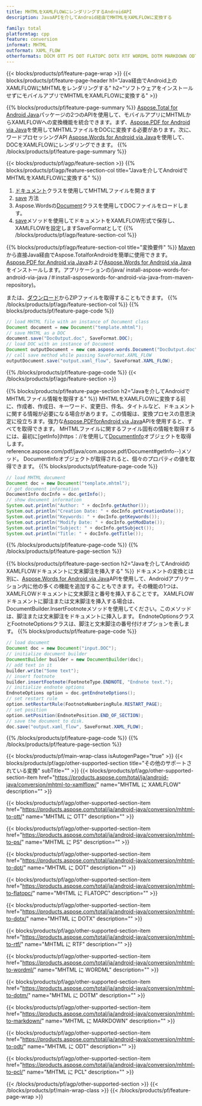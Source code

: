 ```yaml
---
title: MHTMLをXAMLFLOWにレンダリングするAndroidAPI
description: JavaAPIを介してAndroid経由でMHTMLをXAMLFLOWに変換する

family: total
platformtag: cpp
feature: conversion
informat: MHTML
outformat: XAML_FLOW
otherformats: DOCM OTT PS DOT FLATOPC DOTX RTF WORDML DOTM MARKDOWN ODT PCL
---
```

{{< blocks/products/pf/feature-page-wrap >}}
{{< blocks/products/pf/feature-page-header h1="Java経由でAndroid上のXAMLFLOWにMHTMLをレンダリングする" h2="ソフトウェアをインストールせずにモバイルアプリでMHTMLをXAMLFLOWに変換する" >}}

{{% blocks/products/pf/feature-page-summary %}}
[Aspose.Total for Android Java](https://products.aspose.com/total/android-java/)パッケージの2つのAPIを使用して、モバイルアプリにMHTMLからXAMLFLOWへの変換機能を統合できます。まず、[Aspose.PDF for Android via Java](https://products.aspose.com/pdf/android-java/)を使用してMHTMLファイルをDOCに変換する必要があります。次に、ワードプロセッシングAPI [Aspose.Words for Android via Java](https://products.aspose.com/words/android-java/)を使用して、DOCをXAMLFLOWにレンダリングできます。 
{{% /blocks/products/pf/feature-page-summary  %}}

{{< blocks/products/pf/agp/feature-section >}}
{{% blocks/products/pf/agp/feature-section-col title="Javaを介してAndroidでMHTMLをXAMLFLOWに変換する" %}}
1. [ドキュメント](https://reference.aspose.com/pdf/java/com.aspose.pdf/Document)クラスを使用してMHTMLファイルを開きます
2. [save](https://reference.aspose.com/pdf/java/com.aspose.pdf/Document#save-java.lang.String-com.aspose.pdf.SaveOptions-を使用してMHTMLをDOCに変換します) 方法
3. Aspose.Wordsの[Document](https://reference.aspose.com/words/java/com.aspose.words/Document)クラスを使用してDOCファイルをロードします。
4. [save](https://reference.aspose.com/words/java/com.aspose.words/Document#save(java.lang.String,int))メソッドを使用してドキュメントをXAMLFLOW形式で保存し、XAMLFLOWを設定しますSaveFormatとして
{{% /blocks/products/pf/agp/feature-section-col %}}

{{% blocks/products/pf/agp/feature-section-col title="変換要件" %}}
[Maven](https://repository.aspose.com/webapp/#/artifacts/browse/tree/General/repo/com/aspose/aspose-total)から直接Java経由でAspose.TotalforAndroidを簡単に使用できます。 [Aspose.PDF for Android via Java](https://docs.aspose.com/pdf/androidjava/installation/)および[Aspose.Words for Android via Java](https://docs.aspose.com/words)をインストールします。アプリケーションの/java/ install-aspose-words-for-android-via-java /＃install-asposewords-for-android-via-java-from-maven-repository)。

または、[ダウンロード](https://releases.aspose.com/total/androidjava)からZIPファイルを取得することもできます。
{{% /blocks/products/pf/agp/feature-section-col %}}
{{% blocks/products/pf/feature-page-code %}}

```java
// load MHTML file with an instance of Document class
Document document = new Document("template.mhtml");
// save MHTML as a DOC 
document.save("DocOutput.doc", SaveFormat.DOC); 
// load DOC with an instance of Document
Document outputDocument = new com.aspose.words.Document("DocOutput.doc");
// call save method while passing SaveFormat.XAML_FLOW
outputDocument.save("output.xaml_flow", SaveFormat.XAML_FLOW);   
```


{{% /blocks/products/pf/feature-page-code %}}
{{< /blocks/products/pf/agp/feature-section >}}

{{% blocks/products/pf/feature-page-section  h2="Javaを介してAndroidでMHTMLファイル情報を取得する" %}}
MHTMLをXAMLFLOWに変換する前に、作成者、作成日、キーワード、変更日、件名、タイトルなど、ドキュメントに関する情報が必要になる場合があります。この情報は、変換プロセスの意思決定に役立ちます。強力な[Aspose.PDFforAndroid via Java](https://docs.aspose.com/pdf/androidjava/)APIを使用すると、すべてを取得できます。 MHTMLファイルに関するファイル固有の情報を取得するには、最初に[getInfo](https：//を使用して[DocumentInfo](https://reference.aspose.com/pdf/java/com.aspose.pdf/DocumentInfo)オブジェクトを取得します。 reference.aspose.com/pdf/java/com.aspose.pdf/Document#getInfo--)メソッド。 DocumentInfoオブジェクトが取得されると、個々のプロパティの値を取得できます。
{{% blocks/products/pf/feature-page-code %}}

```java
// load MHTML document
Document doc = new Document("template.mhtml");
// get document information
DocumentInfo docInfo = doc.getInfo();
// show document information
System.out.println("Author: " + docInfo.getAuthor());
System.out.println("Creation Date: " + docInfo.getCreationDate());
System.out.println("Keywords: " + docInfo.getKeywords());
System.out.println("Modify Date: " + docInfo.getModDate());
System.out.println("Subject: " + docInfo.getSubject());
System.out.println("Title: " + docInfo.getTitle());
```

{{% /blocks/products/pf/feature-page-code  %}}
{{% /blocks/products/pf/feature-page-section %}}

{{% blocks/products/pf/feature-page-section  h2="Javaを介してAndroidのXAMLFLOWドキュメントに文末脚注を挿入する" %}}
ドキュメントの変換とは別に、[Aspose.Words for Android via Java](https://products.aspose.com/words/androidjava/)APIを使用して、Androidアプリケーション内に他の多くの機能を追加することもできます。その機能の1つは、XAMLFLOWドキュメントに文末脚注と番号を挿入することです。 XAMLFLOWドキュメントに脚注または文末脚注を挿入する場合は、DocumentBuilder.InsertFootnoteメソッドを使用してください。このメソッドは、脚注または文末脚注をドキュメントに挿入します。 EndnoteOptionsクラスとFootnoteOptionsクラスは、脚注と文末脚注の番号付けオプションを表します。
{{% blocks/products/pf/feature-page-code %}}

```java
// load document
Document doc = new Document("input.DOC");
// initialize document builder
DocumentBuilder builder = new DocumentBuilder(doc);
// add text in it
builder.write("Some text");
// insert footnote
builder.insertFootnote(FootnoteType.ENDNOTE, "Endnote text.");
// initialize endnote options
EndnoteOptions option = doc.getEndnoteOptions();
// set restart rule
option.setRestartRule(FootnoteNumberingRule.RESTART_PAGE);
// set position
option.setPosition(EndnotePosition.END_OF_SECTION);
// save the document to disk.
doc.save("output.xaml_flow", SaveFormat.XAML_FLOW);  
```

{{% /blocks/products/pf/feature-page-code  %}}
{{% /blocks/products/pf/feature-page-section %}}

{{< blocks/products/pf/main-wrap-class isAutogenPage="true" >}}
{{< blocks/products/pf/agp/other-supported-section title="その他のサポートされている変換" subTitle="" >}}
{{< blocks/products/pf/agp/other-supported-section-item href="https://products.aspose.com/total/ja/android-java/conversion/mhtml-to-xamlflow/" name="MHTML に XAMLFLOW" description="" >}}

{{< blocks/products/pf/agp/other-supported-section-item href="https://products.aspose.com/total/ja/android-java/conversion/mhtml-to-ott/" name="MHTML に OTT" description="" >}}

{{< blocks/products/pf/agp/other-supported-section-item href="https://products.aspose.com/total/ja/android-java/conversion/mhtml-to-ps/" name="MHTML に PS" description="" >}}

{{< blocks/products/pf/agp/other-supported-section-item href="https://products.aspose.com/total/ja/android-java/conversion/mhtml-to-dot/" name="MHTML に DOT" description="" >}}

{{< blocks/products/pf/agp/other-supported-section-item href="https://products.aspose.com/total/ja/android-java/conversion/mhtml-to-flatopc/" name="MHTML に FLATOPC" description="" >}}

{{< blocks/products/pf/agp/other-supported-section-item href="https://products.aspose.com/total/ja/android-java/conversion/mhtml-to-dotx/" name="MHTML に DOTX" description="" >}}

{{< blocks/products/pf/agp/other-supported-section-item href="https://products.aspose.com/total/ja/android-java/conversion/mhtml-to-rtf/" name="MHTML に RTF" description="" >}}

{{< blocks/products/pf/agp/other-supported-section-item href="https://products.aspose.com/total/ja/android-java/conversion/mhtml-to-wordml/" name="MHTML に WORDML" description="" >}}

{{< blocks/products/pf/agp/other-supported-section-item href="https://products.aspose.com/total/ja/android-java/conversion/mhtml-to-dotm/" name="MHTML に DOTM" description="" >}}

{{< blocks/products/pf/agp/other-supported-section-item href="https://products.aspose.com/total/ja/android-java/conversion/mhtml-to-markdown/" name="MHTML に MARKDOWN" description="" >}}

{{< blocks/products/pf/agp/other-supported-section-item href="https://products.aspose.com/total/ja/android-java/conversion/mhtml-to-odt/" name="MHTML に ODT" description="" >}}

{{< blocks/products/pf/agp/other-supported-section-item href="https://products.aspose.com/total/ja/android-java/conversion/mhtml-to-pcl/" name="MHTML に PCL" description="" >}}


{{< /blocks/products/pf/agp/other-supported-section >}}
{{< /blocks/products/pf/main-wrap-class >}}
{{< /blocks/products/pf/feature-page-wrap >}}